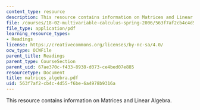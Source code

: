 ```yaml
---
content_type: resource
description: This resource contains information on Matrices and Linear Algebra.
file: /courses/18-02-multivariable-calculus-spring-2006/563f7af2cb4c4d55f6be6a4978b9316a_matrices_algebra.pdf
file_type: application/pdf
learning_resource_types:
- Readings
license: https://creativecommons.org/licenses/by-nc-sa/4.0/
ocw_type: OCWFile
parent_title: Readings
parent_type: CourseSection
parent_uid: 67ae370c-f433-8938-d073-ce4bed07e885
resourcetype: Document
title: matrices_algebra.pdf
uid: 563f7af2-cb4c-4d55-f6be-6a4978b9316a
---
```

This resource contains information on Matrices and Linear Algebra.